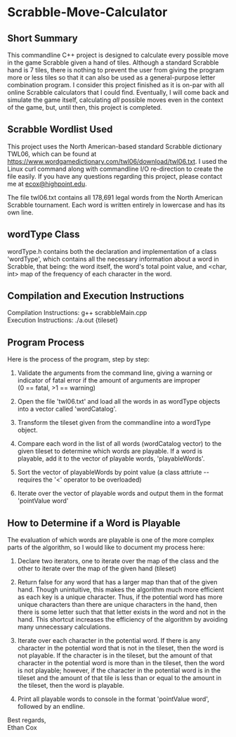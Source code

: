 # Scrabble-Move-Calculator

## Short Summary
This commandline C++ project is designed to calculate every possible move in the game Scrabble given a hand of tiles. Although a standard Scrabble hand is 7 tiles, there
is nothing to prevent the user from giving the program more or less tiles so that it can also be used as a general-purpose letter combination program. I consider this project 
finished as it is on-par with all online Scrabble calculators that I could find. Eventually, I will come back and simulate the game itself, calculating _all_ possible moves
even in the context of the game, but, until then, this project is completed.

## Scrabble Wordlist Used
This project uses the North American-based standard Scrabble dictionary TWL06, which can be found at https://www.wordgamedictionary.com/twl06/download/twl06.txt. 
I used the Linux curl command along with commandline I/O re-direction to create the file easily. 
If you have any questions regarding this project, please contact me at ecox@highpoint.edu.

The file twl06.txt contains all 178,691 legal words from the North American Scrabble tournament. Each word is written entirely in lowercase and has its own line.

## wordType Class
wordType.h contains both the declaration and implementation of a class 'wordType', which contains all the necessary information about a word in Scrabble, that being: 
the word itself, the word's total point value, and <char, int> map of the frequency of each character in the word.


## Compilation and Execution Instructions
Compilation Instructions: g++ scrabbleMain.cpp <br />
Execution Instructions:   ./a.out {tileset}


## Program Process
Here is the process of the program, step by step:

1.  Validate the arguments from the command line, giving a warning or indicator of fatal error if the amount of arguments are improper <br />
    (0 == fatal, >1 == warning)

2.  Open the file 'twl06.txt' and load all the words in as wordType objects into a vector called 'wordCatalog'.

3.  Transform the tileset given from the commandline into a wordType object.

4.  Compare each word in the list of all words (wordCatalog vector) to the given tileset to determine which words are playable. If a word is playable, add it to the vector of 
    playable words, 'playableWords'.

5. Sort the vector of playableWords by point value (a class attriute -- requires the '<' operator to be overloaded)

6. Iterate over the vector of playable words and output them in the format 'pointValue  word'
 
 
 
 ## How to Determine if a Word is Playable
 The evaluation of which words are playable is one of the more complex parts of the algorithm, so I would like to document my process here:
 
 1. Declare two iterators, one to iterate over the map of the class and the other to iterate over the map of the given hand (tileset)
 
 2. Return false for any word that has a larger map than that of the given hand. Though unintuitive, this makes the algorithm much more efficient as each key is a unique
    character. Thus, if the potential word has more unique characters than there are unique characters in the hand, then there is some letter such that that letter exists
    in the word and not in the hand. This shortcut increases the efficiency of the algorithm by avoiding many unnecessary calculations.
 
 3. Iterate over each character in the potential word. If there is any character in the potential word that is not in the tileset, then the word is not playable. 
    If the character is in the tileset, but the amount of that character in the potential word is more than in the tileset, then the word is not playable; however,
    if the character in the potential word is in the tileset and the amount of that tile is less than or equal to the amount in the tileset, then the word is playable.
 
 4. Print all playable words to console in the format 'pointValue   word', followed by an endline.


Best regards, <br />
Ethan Cox
